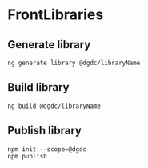 # FrontLibraries

## Generate library

```
ng generate library @dgdc/libraryName  
```

## Build library

```
ng build @dgdc/libraryName  
```

## Publish library

```
npm init --scope=@dgdc
npm publish
```
